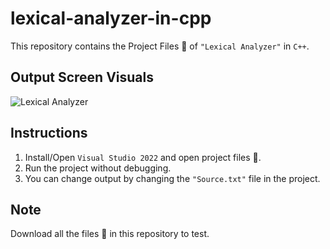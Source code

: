 # lexical-analyzer-in-cpp
This repository contains the Project Files 📂 of `"Lexical Analyzer"` in `C++`.

## Output Screen Visuals
![Lexical Analyzer](https://user-images.githubusercontent.com/93377842/145711010-dd7e53dc-732b-454b-9662-89dc7f3c54b0.png)

## Instructions
1. Install/Open `Visual Studio 2022` and open project files 📂.
2. Run the project without debugging.
3. You can change output by changing the `"Source.txt"` file in the project.

## Note
Download all the files 📂 in this repository to test.

